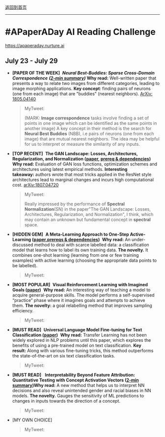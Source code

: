 [返回到首页](../index.html)

------



#  #APaperADay AI Reading Challenge

https://apaperaday.nurture.ai



## July 23 - July 29

- **[PAPER OF THE WEEK]**  ***Neural Best-Buddies: Sparse Cross-Domain Correspondence*** ***([2-min summary](https://apaperaday.nurture.ai/clkn/https/nurture.ai/papers/neural-best-buddies-sparse-cross-domain-correspondence/tldr))*** **Why read:** Well-written paper that presents a way to relate two images from different categories, leading to image morphing applications. **Key concept**: finding pairs of neurons (one from each image) that are "buddies" (nearest neighbors). [ArXiv: 1805.04140](https://arxiv.org/abs/1805.04140)

  > MyTweet:  
  >
  > (MARK: **Image correspondence** tasks involve finding a set of points in one image which can be identified as the same points in another image) A key concept in their method is the search for **Neural Best Buddies** (NBB), i.e pairs of neurons (one from each image) that are mutual nearest neighbors. The idea may be helpful for us to interpret or measure the similarity of any inputs.

- **[TOP RECENT]**  **The GAN Landscape: Losses, Architectures, Regularization, and Normalization ([paper](https://apaperaday.nurture.ai/clkn/https/nurture.ai/papers/the-gan-landscape-losses-architectures-regularization-and-normalization/info), [prereq & dependencies](https://apaperaday.nurture.ai/clkn/https/nurture.ai/papers/the-gan-landscape-losses-architectures-regularization-and-normalization/annotations))**  **Why read:** Evaluation of GAN loss functions, optimization schemes and architectures using latest empirical methods. **Interesting takeaway:** authors wrote that most tricks applied in the ResNet style architectures lead to marginal changes and incurs high computational cost. [arXiv:1807.04720](https://arxiv.org/abs/1807.04720)

  > MyTweet:
  >
  > Really impressed by the performance of **Spectral Normalization**(SN) in the paper"The GAN Landscape: Losses, Architectures, Regularization, and Normalization", I think, which may contain an unknown but fundamental concept in **spectral** space.

- **[HIDDEN GEM]**  **A Meta-Learning Approach to One-Step Active-Learning ([paper](https://apaperaday.nurture.ai/clkn/https/nurture.ai/papers/a-meta-learning-approach-to-one-step-active-learning/info),[prereqs & dependencies](https://apaperaday.nurture.ai/clkn/https/nurture.ai/papers/a-meta-learning-approach-to-one-step-active-learning/annotations))**  **Why read:** An under-discussed method to deal with scarce labelled data: a classification model that learns how to label its own training data. **The novelty.** It combines one-shot learning (learning from one or few training examples) with active learning (choosing the appropriate data points to be labelled).  

  > MyTweet:

- **[MOST POPULAR]**  **Visual Reinforcement Learning with Imagined Goals ([paper](https://apaperaday.nurture.ai/clkn/https/nurture.ai/papers/visual-reinforcement-learning-with-imagined-goals/info))**  **Why read:** An interesting way of teaching a model to acquire general-purpose skills. The model performs a self-supervised “practice” phase where it imagines goals and attempts to achieve them. **The novelty:** a goal relabelling method that improves sampling efficiency.   

  > MyTweet:

- **[MUST READ]**  **Universal Language Model Fine-tuning for Text Classification ([paper](https://apaperaday.nurture.ai/clkn/https/nurture.ai/papers/universal-language-model-fine-tuning-for-text-classification/info))**  **Why read:** Transfer Learning has not been widely explored in NLP problems until this paper, which explores the benefits of using a pre-trained model on text classification. **Key result:** Along with various fine-tuning tricks, this method outperforms the state-of-the-art on six text classification tasks. 

  > MyTweet:

- **[MUST READ]**   **Interpretability Beyond Feature Attribution: Quantitative Testing with Concept Activation Vectors ([2-min summary](https://apaperaday.nurture.ai/clkn/https/nurture.ai/papers/interpretability-beyond-feature-attribution-quantitative-testing-with-concept-activation-vectors-tcav/tldr))Why read:** A new method that helps us to interpret NN decisions and also reveal unintended gender and racial biases in NN models. **The novelty.** Gauges the sensitivity of ML predictions to changes in inputs towards the direction of a concept. 

  > MyTweet:

- [MY OWN CHOICE]

  > MyTweet: